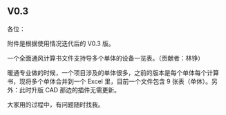 ## V0.3

各位：

附件是根据使用情况迭代后的 V0.3 版。

一个全面通风计算书文件支持导多个单体的设备一览表。（贡献者：林铮）

暖通专业做的时候，一个项目涉及的单体很多，之前的版本是每个单体每个计算书，现将多个单体合并到一个 Excel 里，目前一个文件包含 9 张表（单体）。另外：此时升版 CAD 那边的插件无需更新。

大家用的过程中，有问题随时找我。